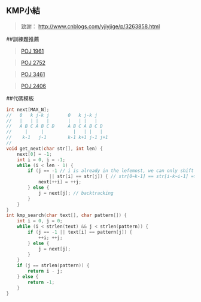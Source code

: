 KMP小結
---
> 致謝： http://www.cnblogs.com/yjiyjige/p/3263858.html

##訓練題推薦

> [POJ 1961](https://github.com/g7tianyi/my-acm-solutions/blob/master/poj/String/poj1961.cc)

> [POJ 2752](https://github.com/g7tianyi/my-acm-solutions/blob/master/poj/String/poj2752.cc)

> [POJ 3461](https://github.com/g7tianyi/my-acm-solutions/blob/master/poj/String/poj3461.cc)

> [POJ 2406](https://github.com/g7tianyi/my-acm-solutions/blob/master/poj/String/poj2406.cc)


##代碼模板
```C++
int next[MAX_N];
//   0   k j-k j       0   k j-k j
//   |   | |   |       |   | |   |
//   A B C A B C D     A B C A B C D
//     |     |           |   | |   |
//    k-1   j-1        k-1 k+1 j-1 j+1
//
void get_next(char str[], int len) {
    next[0] = -1;
    int i = 0, j = -1;
    while (i < len - 1) {
        if (j == -1 // i is already in the lefemost, we can only shift i to the right
                || str[i] == str[j]) { // str[0~k-1] == str[i-k~i-1] => str[0~k] == str[i-k~i], next[i+1] == k + 1 == next[i] + 1
            next[++i] = ++j;
        } else {
            j = next[j]; // backtracking
        }
    }
}
int kmp_search(char text[], char pattern[]) {
    int i = 0, j = 0;
    while (i < strlen(text) && j < strlen(pattern)) {
        if (j == -1 || text[i] == pattern[j]) {
            ++i; ++j;
        } else {
            j = next[j];
        }
    }
    if (j == strlen(pattern)) {
        return i - j;
    } else {
        return -1;
    }
}
```

